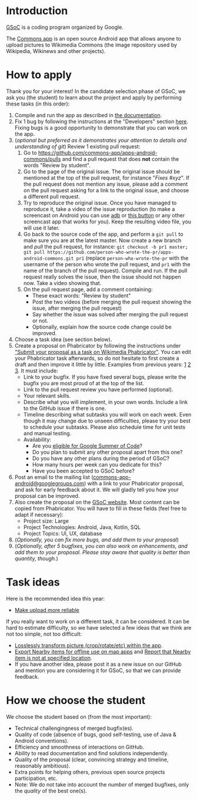 # Introduction

[GSoC](https://summerofcode.withgoogle.com) is a coding program organized by Google.

The [Commons app](https://play.google.com/store/apps/details?id=fr.free.nrw.commons) is an open source Android app that allows anyone to upload pictures to Wikimedia Commons (the image repository used by Wikipedia, Wikinews and other projects).

# How to apply

Thank you for your interest! In the candidate selection phase of GSoC, we ask you (the student) to learn about the project and apply by performing these tasks (in this order):

1. Compile and run the app as described in [the documentation](https://github.com/commons-app/commons-app-documentation/blob/master/android/Quick-start-guide-for-Developers.md#quick-start-guide-for-developers).
2. Fix 1 bug by following the instructions at the "Developers" section [here](https://github.com/commons-app/commons-app-documentation/blob/master/android/Volunteers-welcome!.md#developers). Fixing bugs is a good opportunity to demonstrate that you can work on the app.
3. (_optional but preferred as it demonstrates your attention to details and understanding of git_) Review 1 existing pull request:
    1. Go to https://github.com/commons-app/apps-android-commons/pulls and find a pull request that does **not** contain the words "Review by student".
    2. Go to the page of the original issue. The original issue should be mentioned at the top of the pull request, for instance "_Fixes #xyz_". If the pull request does not mention any issue, please add a comment on the pull request asking for a link to the original issue, and choose a different pull request.
    3. Try to reproduce the original issue. Once you have managed to reproduce it, take a video of the issue reproduction (to make a screencast on Android you can use [adb](https://stackoverflow.com/questions/28217333/how-to-record-android-devices-screen-on-android-version-below-4-4-kitkat) or [this button](https://support.google.com/android/answer/9075928) or any other screencast app that works for you). Keep the resulting video file, you will use it later.
    4. Go back to the source code of the app, and perform a `git pull` to make sure you are at the latest master. Now create a new branch and _pull_ the pull request, for instance: `git checkout -b pr1 master; git pull https://github.com/person-who-wrote-the-pr/apps-android-commons.git pr1` (replace `person-who-wrote-the-pr` with the username of the person who wrote the pull request, and `pr1` with the name of the branch of the pull request). Compile and run. If the pull request really solves the issue, then the issue should not happen now. Take a video showing that.
    5. On the pull request page, add a comment containing:
        - These exact words: "Review by student"
        - Post the two videos (before merging the pull request showing the issue, after merging the pull request)
        - Say whether the issue was solved after merging the pull request or not.
        - Optionally, explain how the source code change could be improved.
4. Choose a task idea (see section below).
5. Create a proposal on Phabricator by following the instructions under ["Submit your proposal as a task on Wikimedia Phabricator"](https://www.mediawiki.org/wiki/Google_Summer_of_Code/Participants#Application_process_steps). You can edit your Phabricator task afterwards, so do not hesitate to first create a draft and then improve it little by little. Examples from previous years: [1](https://phabricator.wikimedia.org/T279266) [2](https://phabricator.wikimedia.org/T248341) [3](https://phabricator.wikimedia.org/T304044). It must include:
    - Link to your bugfix. If you have fixed several bugs, please write the bugfix you are most proud of at the top of the list.
    - Link to the pull request review you have performed (optional).
    - Your relevant skills.
    - Describe what you will implement, in your own words. Include a link to the GitHub issue if there is one.
    - Timeline describing what subtasks you will work on each week. Even though it may change due to unseen difficulties, please try your best to schedule your subtasks. Please also schedule time for unit tests and manual testing.
    - Availability:
        - Are you [eligible for Google Summer of Code](https://developers.google.com/open-source/gsoc/faq#what_are_the_eligibility_requirements_for_participation)?
        - Do you plan to submit any other proposal apart from this one?
        - Do you have any other plans during the period of GSoC?
        - How many hours per week can you dedicate for this?
        - Have you been accepted to GSoC before?
6. Post an email to the mailing list (commons-app-android@googlegroups.com) with a link to your Phabricator proposal, and ask for early feedback about it. We will gladly tell you how your proposal can be improved.
7. Also create the proposal on the [GSoC website](https://summerofcode.withgoogle.com). Most content can be copied from Phabricator. You will have to fill in these fields (feel free to adapt if necessary):
    - Project size: Large
    - Project Technologies: Android, Java, Kotlin, SQL
    - Project Topics: UI, UX, database
8. (_Optionally, you can fix more bugs, and add them to your proposal_)
9. (_Optionally, after 5 bugfixes, you can also work on enhancements, and add them to your proposal. Please stay aware that quality is better than quantity, though._)

# Task ideas

Here is the recommended idea this year:
- [Make upload more reliable](https://github.com/commons-app/apps-android-commons/issues/5129)

If you really want to work on a different task, it can be considered. It can be hard to estimate difficulty, so we have selected a few ideas that we think are not too simple, not too difficult:
- [Losslessly transform picture (crop/rotate/etc) within the app](https://github.com/commons-app/apps-android-commons/issues/1192).
- [Export Nearby items for offline use on map apps](https://github.com/commons-app/apps-android-commons/issues/953) and [Report that Nearby item is not at specified location](https://github.com/commons-app/apps-android-commons/issues/965).
- If you have another idea, please post it as a new issue on our GitHub and mention you are considering it for GSoC, so that we can provide feedback.

# How we choose the student

We choose the student based on (from the most important):
- Technical challengingness of merged bugfix(es).
- Quality of code (absence of bugs, good self-testing, use of Java & Android conventions).
- Efficiency and smoothness of interactions on GitHub.
- Ability to read documentation and find solutions independently.
- Quality of the proposal (clear, convincing strategy and timeline, reasonably ambitious).
- Extra points for helping others, previous open source projects participation, etc.
- Note:  We do not take into account the _number_ of merged bugfixes, only the _quality_ of the best one(s).
